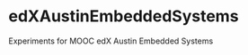 edXAustinEmbeddedSystems
========================

Experiments for MOOC edX Austin Embedded Systems
